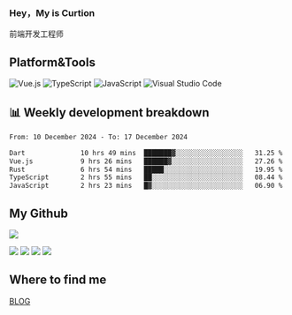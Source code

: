 ### Hey，My is Curtion
前端开发工程师
## Platform&Tools

![Vue.js](https://img.shields.io/badge/-Vue.js-4FC08D?style=flat-square&logo=Vue.js&logoColor=white)
![TypeScript](https://img.shields.io/badge/-TypeScript-007ACC?style=flat-square&logo=typescript&logoColor=white)
![JavaScript](https://img.shields.io/badge/-JavaScript-F7DF1E?style=flat-square&logo=javascript&logoColor=black)
![Visual Studio Code](https://img.shields.io/badge/-VSCode-007ACC?style=flat-square&logo=Visual-Studio-Code&logoColor=white)

## 📊 Weekly development breakdown

<!--START_SECTION:waka-->

```txt
From: 10 December 2024 - To: 17 December 2024

Dart              10 hrs 49 mins  ███████▓░░░░░░░░░░░░░░░░░   31.25 %
Vue.js            9 hrs 26 mins   ██████▓░░░░░░░░░░░░░░░░░░   27.26 %
Rust              6 hrs 54 mins   █████░░░░░░░░░░░░░░░░░░░░   19.95 %
TypeScript        2 hrs 55 mins   ██░░░░░░░░░░░░░░░░░░░░░░░   08.44 %
JavaScript        2 hrs 23 mins   █▓░░░░░░░░░░░░░░░░░░░░░░░   06.90 %
```

<!--END_SECTION:waka-->

## My Github

![](http://github-profile-summary-cards.vercel.app/api/cards/profile-details?username=curtion&theme=nord_bright)

![](http://github-profile-summary-cards.vercel.app/api/cards/stats?username=curtion&theme=nord_bright)
![](http://github-profile-summary-cards.vercel.app/api/cards/productive-time?username=curtion&theme=nord_bright&utcOffset=8)
![](http://github-profile-summary-cards.vercel.app/api/cards/repos-per-language?username=curtion&theme=nord_bright)
![](http://github-profile-summary-cards.vercel.app/api/cards/most-commit-language?username=curtion&theme=nord_bright)

## Where to find me

[BLOG](https://blog.3gxk.net)
